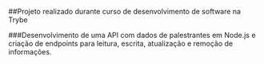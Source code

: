 
##Projeto realizado durante curso de desenvolvimento de software na Trybe

###Desenvolvimento de uma API com dados de palestrantes em Node.js e criação de endpoints para leitura, escrita, atualização e remoção de informações.
